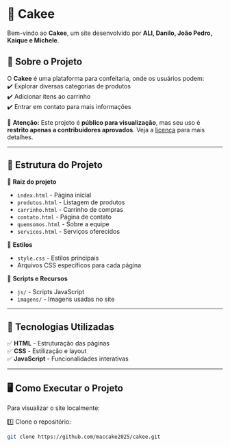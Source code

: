 # 🎂 Cakee  

Bem-vindo ao **Cakee**, um site desenvolvido por **ALI, Danilo, João Pedro, Kaique e Michele**.  

## 📌 Sobre o Projeto  

O **Cakee** é uma plataforma para confeitaria, onde os usuários podem:  
✔️ Explorar diversas categorias de produtos  
✔️ Adicionar itens ao carrinho  
✔️ Entrar em contato para mais informações  

🚨 **Atenção:** Este projeto é **público para visualização**, mas seu uso é **restrito apenas a contribuidores aprovados**. Veja a [licença](LICENSE) para mais detalhes.  

---

## 📂 Estrutura do Projeto  

📁 **Raiz do projeto**  
- `index.html` - Página inicial  
- `produtos.html` - Listagem de produtos  
- `carrinho.html` - Carrinho de compras  
- `contato.html` - Página de contato  
- `quemsomos.html` - Sobre a equipe  
- `servicos.html` - Serviços oferecidos  

📁 **Estilos**  
- `style.css` - Estilos principais  
- Arquivos CSS específicos para cada página  

📁 **Scripts e Recursos**  
- `js/` - Scripts JavaScript  
- `imagens/` - Imagens usadas no site  

---

## 🚀 Tecnologias Utilizadas  

✅ **HTML** - Estruturação das páginas  
✅ **CSS** - Estilização e layout  
✅ **JavaScript** - Funcionalidades interativas  

---

## 🖥️ Como Executar o Projeto  

Para visualizar o site localmente:  

1️⃣ Clone o repositório:  
```bash
git clone https://github.com/maccake2025/cakee.git
